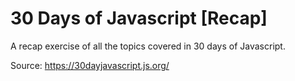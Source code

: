 # 30 Days of Javascript [Recap]

A recap exercise of all the topics covered in 30 days of Javascript.

Source: https://30dayjavascript.js.org/
